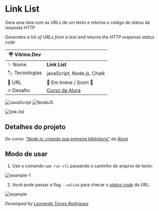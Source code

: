 # Link List

Gera uma lista com as URLs de um texto e retorna o código de status da resposta HTTP

_Generates a list of URLs from a text and returns the HTTP response status code_

| :placard: Vitrine.Dev |     |
| -------------  | --- |
| :sparkles: Nome        | **Link List**
| :label: Tecnologias | javaScript, Node.js, Chalk
| :rocket: URL         | 🚧 Em breve / Soon 🚧
| :fire: Desafio     | [Curso da Alura](https://cursos.alura.com.br/course/nodejs-criando-primeira-biblioteca)

![JavaScript](https://img.shields.io/badge/javascript-%23323330.svg?style=for-the-badge&logo=javascript&logoColor=%23F7DF1E)
![NodeJS](https://img.shields.io/badge/node.js-6DA55F?style=for-the-badge&logo=node.js&logoColor=white)

![link-list](https://github.com/LeonardoTorresRodrigues/link-list/assets/91892938/acb3a159-c905-475c-8307-6313ea03f4b2#vitrinedev)

## Detalhes do projeto

_Do curso: ["Node.js: criando sua primeira biblioteca"](https://cursos.alura.com.br/course/nodejs-criando-primeira-biblioteca) da [Alura](https://www.alura.com.br/)_

## Modo de usar

1. Use o comando `npm run cli` passando o caminho do arquivo de texto:

![example-1](https://github.com/LeonardoTorresRodrigues/link-list/assets/91892938/b322965b-0dc5-4f7d-b792-99864787df3b)

2. Você pode passar a flag `--valida` para checar o _[status code](https://developer.mozilla.org/en-US/docs/Web/HTTP/Status)_ da URL:

![example](https://github.com/LeonardoTorresRodrigues/link-list/assets/91892938/90e85005-8540-47ec-ad7b-a4d5d0d4e024)

_Developed by [Leonardo Torres Rodrigues](https://github.com/LeonardoTorresRodrigues)_
